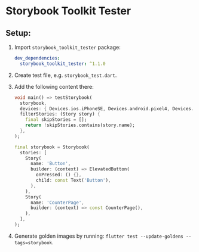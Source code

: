 # Storybook Toolkit Tester

## Setup:

1. Import `storybook_toolkit_tester` package:
   ```yaml
   dev_dependencies:
     storybook_toolkit_tester: ^1.1.0 
   ```

2. Create test file, e.g. `storybook_test.dart`.

3. Add the following content there:

   ```dart
   void main() => testStorybook(
     storybook,
     devices: { Devices.ios.iPhoneSE, Devices.android.pixel4, Devices.ios.iPadAir4 },
     filterStories: (Story story) {
       final skipStories = [];
       return !skipStories.contains(story.name);
     },
   );

   final storybook = Storybook(
     stories: [
       Story(
         name: 'Button',
         builder: (context) => ElevatedButton(
           onPressed: () {},
           child: const Text('Button'),
         ),
       ),
       Story(
         name: 'CounterPage',
         builder: (context) => const CounterPage(),
       ),
     ],
   );
   ```

5. Generate golden images by running: `flutter test --update-goldens --tags=storybook`.

